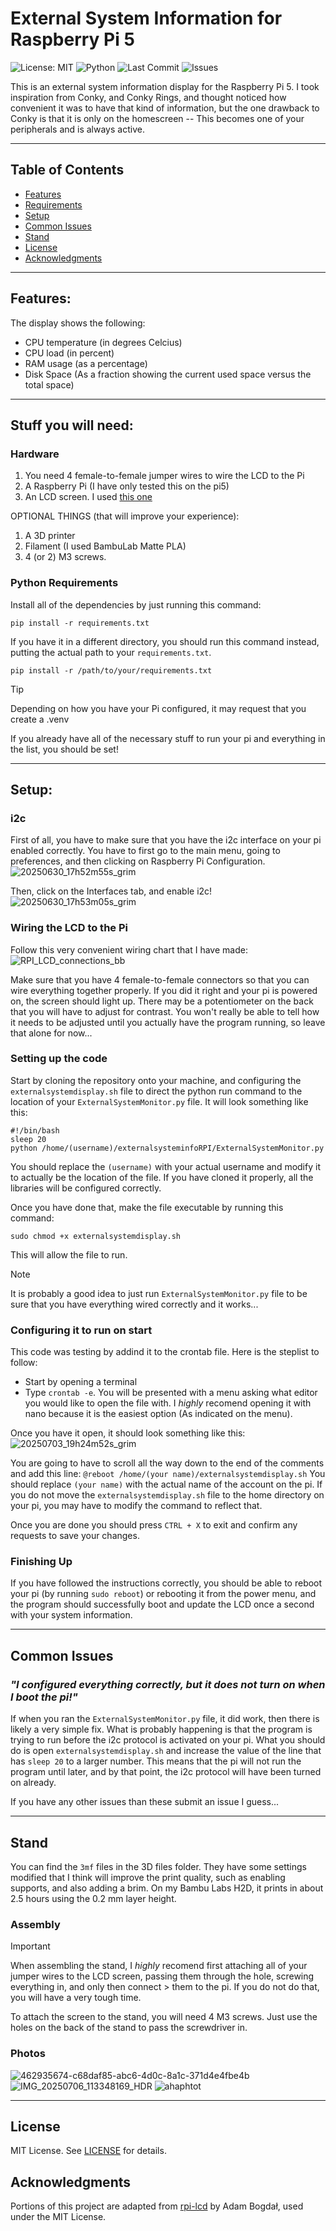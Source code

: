 # External System Information for Raspberry Pi 5
![License: MIT](https://img.shields.io/badge/License-MIT-yellow.svg)
![Python](https://img.shields.io/badge/python-3.x-blue.svg)
![Last Commit](https://img.shields.io/github/last-commit/MarcoPlatino/externalsysteminfoRPI)
![Issues](https://img.shields.io/github/issues/MarcoPlatino/externalsysteminfoRPI)

This is an external system information display for the Raspberry Pi 5. I took inspiration from Conky, and Conky Rings, and thought noticed how convenient it was to have that kind of information, but the one drawback to Conky is that it is only on the homescreen -- This becomes one of your peripherals and is always active.

---
## Table of Contents
- [Features](#features)
- [Requirements](#stuff-you-will-need)
- [Setup](#setup)
- [Common Issues](#common-issues)
- [Stand](#stand)
- [License](#license)
- [Acknowledgments](#acknowledgments)
---
## Features:
The display shows the following:
- CPU temperature (in degrees Celcius)
- CPU load (in percent)
- RAM usage (as a percentage)
- Disk Space (As a fraction showing the current used space versus the total space)
---

## Stuff you will need:
### Hardware
  1. You need 4 female-to-female jumper wires to wire the LCD to the Pi
  2. A Raspberry Pi (I have only tested this on the pi5)
  3. An LCD screen. I used [this one](https://www.amazon.com/GeeekPi-Interface-Backlight-Raspberry-Electrical/dp/B0BCWJWKG2/141-8914070-5124150?pd_rd_w=aiDfA&content-id=amzn1.sym.751acc83-5c05-42d0-a15e-303622651e1e&pf_rd_p=751acc83-5c05-42d0-a15e-303622651e1e&pf_rd_r=FDYZRA57ETS49SXH0ZRA&pd_rd_wg=FOuh7&pd_rd_r=ce61adae-9817-4b25-9350-e5aa9f382d58&pd_rd_i=B0BCWJWKG2&psc=1)
  
  OPTIONAL THINGS (that will improve your experience):
  1. A 3D printer
  2. Filament (I used BambuLab Matte PLA)
  3. 4 (or 2) M3 screws.

### Python Requirements
Install all of the dependencies by just running this command:

`pip install -r requirements.txt`

If you have it in a different directory, you should run this command instead, putting the actual path to your `requirements.txt`.

`pip install -r /path/to/your/requirements.txt`

> [!Tip]
> Depending on how you have your Pi configured, it may request that you create a .venv


If you already have all of the necessary stuff to run your pi and everything in the list, you should be set!

---
## Setup:
### i2c
First of all, you have to make sure that you have the i2c interface on your pi enabled correctly. You have to first go to the main menu, going to preferences, and then clicking on Raspberry Pi Configuration.
![20250630_17h52m55s_grim](https://github.com/user-attachments/assets/cc184b76-221e-4f67-a1a0-6f18fe17f528)

Then, click on the Interfaces tab, and enable i2c!
![20250630_17h53m05s_grim](https://github.com/user-attachments/assets/ec01cef7-98cd-4863-a37a-0a141431b74c)

### Wiring the LCD to the Pi
Follow this very convenient wiring chart that I have made:
![RPI_LCD_connections_bb](https://github.com/user-attachments/assets/ff390d91-f48f-4f4b-8de8-7ec5ee3dde17)

Make sure that you have 4 female-to-female connectors so that you can wire everything together properly. If you did it right and your pi is powered on, the screen should light up. There may be a potentiometer on the back that you will have to adjust for contrast. You won't really be able to tell how it needs to be adjusted until you actually have the program running, so leave that alone for now...

### Setting up the code
Start by cloning the repository onto your machine, and configuring the `externalsystemdisplay.sh` file to direct the python run command to the location of your `ExternalSystemMonitor.py` file. 
It will look something like this:
```
#!/bin/bash
sleep 20
python /home/(username)/externalsysteminfoRPI/ExternalSystemMonitor.py
```
You should replace the `(username)` with your actual username and modify it to actually be the location of the file. If you have cloned it properly, all the libraries will be configured correctly.

Once you have done that, make the file executable by running this command:

`sudo chmod +x externalsystemdisplay.sh`

This will allow the file to run.

> [!NOTE]
> It is probably a good idea to just run `ExternalSystemMonitor.py` file to be sure that you have everything wired correctly and it works...

### Configuring it to run on start
This code was testing by addind it to the crontab file. Here is the steplist to follow:
- Start by opening a terminal
- Type `crontab -e`.
You will be presented with a menu asking what editor you would like to open the file with. I *highly* recomend opening it with nano because it is the easiest option (As indicated on the menu).

Once you have it open, it should look something like this:
![20250703_19h24m52s_grim](https://github.com/user-attachments/assets/3ee27baa-2f42-4c40-9d6f-1027a9985dcd)

You are going to have to scroll all the way down to the end of the comments and add this line:
`@reboot /home/(your name)/externalsystemdisplay.sh`
You should replace `(your name)` with the actual name of the account on the pi. If you do not move the `externalsystemdisplay.sh` file to the home directory on your pi, you may have to modify the command to reflect that.

Once you are done you should press `CTRL + X` to exit and confirm any requests to save your changes.

### Finishing Up
If you have followed the instructions correctly, you should be able to reboot your pi (by running `sudo reboot`) or rebooting it from the power menu, and the program should successfully boot and update the LCD once a second with your system information. 

---
## Common Issues
### *"I configured everything correctly, but it does not turn on when I boot the pi!"*
If when you ran the `ExternalSystemMonitor.py` file, it did work, then there is likely a very simple fix. What is probably happening is that the program is trying to run before the i2c protocol is activated on your pi. What you should do is open `externalsystemdisplay.sh` and increase the value of the line that has `sleep 20` to a larger number. This means that the pi will not run the program until later, and by that point, the i2c protocol will have been turned on already.

If you have any other issues than these submit an issue I guess...

---
## Stand
You can find the `3mf` files in the 3D files folder. They have some settings modified that I think will improve the print quality, such as enabling supports, and also adding a brim. On my Bambu Labs H2D, it prints in about 2.5 hours using the 0.2 mm layer height. 

### Assembly
> [!Important]
> When assembling the stand, I *highly* recomend first attaching all of your jumper wires to the LCD screen, passing them through the hole, screwing everything in, and only then connect > them to the pi. If you do not do that, you will have a very tough time. 

To attach the screen to the stand, you will need 4 M3 screws. Just use the holes on the back of the stand to pass the screwdriver in.

### Photos
![462935674-c68daf85-abc6-4d0c-8a1c-371d4e4fbe4b](https://github.com/user-attachments/assets/71c4c71f-c36b-4e7a-9762-9473f3c86634)
![IMG_20250706_113348169_HDR](https://github.com/user-attachments/assets/6ba8c85c-82ec-407c-a361-bb7def9c9d89)
![ahaphtot](https://github.com/user-attachments/assets/2eee3f99-adee-4e8d-81c4-42f2bd3c6792)



---
## License

MIT License. See [LICENSE](LICENSE) for details.

## Acknowledgments

Portions of this project are adapted from [rpi-lcd](https://github.com/bogdal/rpi-lcd) by Adam Bogdał, used under the MIT License.

